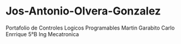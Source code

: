 # Jos-Antonio-Olvera-Gonzalez
Portafolio de Controles Logicos Programables Martin Garabito Carlo Enrrique 5°B Ing Mecatronica 
